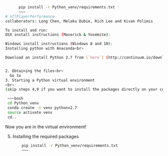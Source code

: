   ~~~bash
        pip install -r Python_venv/requirements.txt
        ~~~
# nflPlayerPerformance
collaborators: Long Chen, Melaku Dubie, Rich Lee and Kivan Polimis

To install and run:
OSX install instructions (Maverick & Yosemite):

Windows install instructions (Windows 8 and 10): 
Installing python with Anaconda<br>

Download an install Python 2.7 from [`here`] (http://continuum.io/downloads#all) ($


2. Obtaining the files<br>
    Go to
3. Starting a Python virtual environment
 <br>
 (skip steps 4,9 if you want to install the packages directly on your computer; us$

   ~~~bash
   cd Python_venv
   conda create -n venv python=2.7
   source activate venv
   cd..
   ~~~

   Now you are in the virtual environment!


5. Installing the required packages
    ~~~bash
        pip install -r Python_venv/requirements.txt
        ~~~



